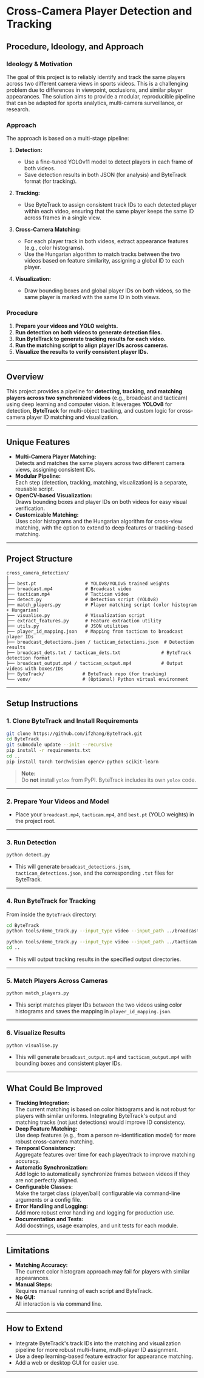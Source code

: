 # Cross-Camera Player Detection and Tracking

## Procedure, Ideology, and Approach

### **Ideology & Motivation**
The goal of this project is to reliably identify and track the same players across two different camera views in sports videos. This is a challenging problem due to differences in viewpoint, occlusions, and similar player appearances. The solution aims to provide a modular, reproducible pipeline that can be adapted for sports analytics, multi-camera surveillance, or research.

### **Approach**
The approach is based on a multi-stage pipeline:

1. **Detection:**
   - Use a fine-tuned YOLOv11 model to detect players in each frame of both videos.
   - Save detection results in both JSON (for analysis) and ByteTrack format (for tracking).

2. **Tracking:**
   - Use ByteTrack to assign consistent track IDs to each detected player within each video, ensuring that the same player keeps the same ID across frames in a single view.

3. **Cross-Camera Matching:**
   - For each player track in both videos, extract appearance features (e.g., color histograms).
   - Use the Hungarian algorithm to match tracks between the two videos based on feature similarity, assigning a global ID to each player.

4. **Visualization:**
   - Draw bounding boxes and global player IDs on both videos, so the same player is marked with the same ID in both views.

### **Procedure**
1. **Prepare your videos and YOLO weights.**
2. **Run detection on both videos to generate detection files.**
3. **Run ByteTrack to generate tracking results for each video.**
4. **Run the matching script to align player IDs across cameras.**
5. **Visualize the results to verify consistent player IDs.**

---

## Overview

This project provides a pipeline for **detecting, tracking, and matching players across two synchronized videos** (e.g., broadcast and tacticam) using deep learning and computer vision. It leverages **YOLOv8** for detection, **ByteTrack** for multi-object tracking, and custom logic for cross-camera player ID matching and visualization.

---

## Unique Features

- **Multi-Camera Player Matching:**  
  Detects and matches the same players across two different camera views, assigning consistent IDs.
- **Modular Pipeline:**  
  Each step (detection, tracking, matching, visualization) is a separate, reusable script.
- **OpenCV-based Visualization:**  
  Draws bounding boxes and player IDs on both videos for easy visual verification.
- **Customizable Matching:**  
  Uses color histograms and the Hungarian algorithm for cross-view matching, with the option to extend to deep features or tracking-based matching.

---

## Project Structure

```
cross_camera_detection/
│
├── best.pt                  # YOLOv8/YOLOv5 trained weights
├── broadcast.mp4            # Broadcast video
├── tacticam.mp4             # Tacticam video
├── detect.py                # Detection script (YOLOv8)
├── match_players.py         # Player matching script (color histogram + Hungarian)
├── visualise.py             # Visualization script
├── extract_features.py      # Feature extraction utility
├── utils.py                 # JSON utilities
├── player_id_mapping.json   # Mapping from tacticam to broadcast player IDs
├── broadcast_detections.json / tacticam_detections.json  # Detection results
├── broadcast_dets.txt / tacticam_dets.txt               # ByteTrack detection format
├── broadcast_output.mp4 / tacticam_output.mp4           # Output videos with boxes/IDs
├── ByteTrack/              # ByteTrack repo (for tracking)
└── venv/                   # (Optional) Python virtual environment
```

---

## Setup Instructions

### 1. **Clone ByteTrack and Install Requirements**

```sh
git clone https://github.com/ifzhang/ByteTrack.git
cd ByteTrack
git submodule update --init --recursive
pip install -r requirements.txt
cd ..
pip install torch torchvision opencv-python scikit-learn
```

> **Note:**  
> Do **not** install `yolox` from PyPI. ByteTrack includes its own `yolox` code.

---

### 2. **Prepare Your Videos and Model**

- Place your `broadcast.mp4`, `tacticam.mp4`, and `best.pt` (YOLO weights) in the project root.

---

### 3. **Run Detection**

```sh
python detect.py
```
- This will generate `broadcast_detections.json`, `tacticam_detections.json`, and the corresponding `.txt` files for ByteTrack.

---

### 4. **Run ByteTrack for Tracking**

From inside the `ByteTrack` directory:

```sh
cd ByteTrack
python tools/demo_track.py --input_type video --input_path ../broadcast.mp4 --output_dir ../bytetrack_results_broadcast --save_result True --det_file ../broadcast_dets.txt

python tools/demo_track.py --input_type video --input_path ../tacticam.mp4 --output_dir ../bytetrack_results_tacticam --save_result True --det_file ../tacticam_dets.txt
cd ..
```
- This will output tracking results in the specified output directories.

---

### 5. **Match Players Across Cameras**

```sh
python match_players.py
```
- This script matches player IDs between the two videos using color histograms and saves the mapping in `player_id_mapping.json`.

---

### 6. **Visualize Results**

```sh
python visualise.py
```
- This will generate `broadcast_output.mp4` and `tacticam_output.mp4` with bounding boxes and consistent player IDs.

---

## What Could Be Improved

- **Tracking Integration:**  
  The current matching is based on color histograms and is not robust for players with similar uniforms. Integrating ByteTrack's output and matching tracks (not just detections) would improve ID consistency.
- **Deep Feature Matching:**  
  Use deep features (e.g., from a person re-identification model) for more robust cross-camera matching.
- **Temporal Consistency:**  
  Aggregate features over time for each player/track to improve matching accuracy.
- **Automatic Synchronization:**  
  Add logic to automatically synchronize frames between videos if they are not perfectly aligned.
- **Configurable Classes:**  
  Make the target class (player/ball) configurable via command-line arguments or a config file.
- **Error Handling and Logging:**  
  Add more robust error handling and logging for production use.
- **Documentation and Tests:**  
  Add docstrings, usage examples, and unit tests for each module.

---

## Limitations

- **Matching Accuracy:**  
  The current color histogram approach may fail for players with similar appearances.
- **Manual Steps:**  
  Requires manual running of each script and ByteTrack.
- **No GUI:**  
  All interaction is via command line.

---

## How to Extend

- Integrate ByteTrack's track IDs into the matching and visualization pipeline for more robust multi-frame, multi-player ID assignment.
- Use a deep learning-based feature extractor for appearance matching.
- Add a web or desktop GUI for easier use.

---
